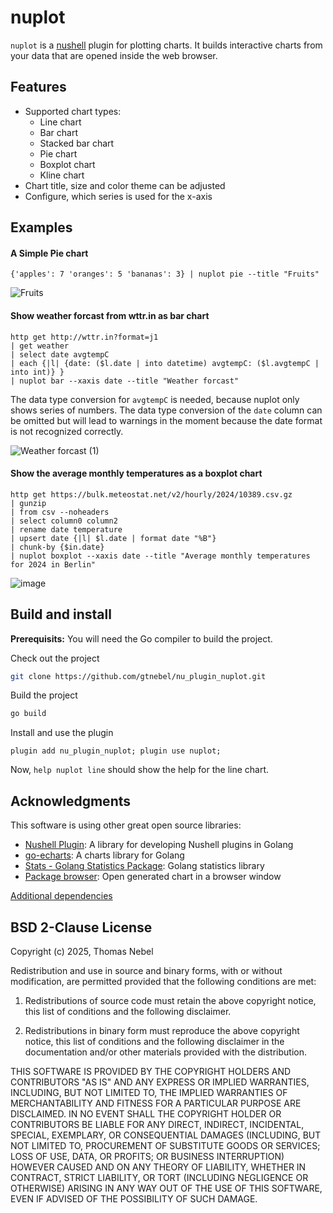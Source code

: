 # nuplot

`nuplot` is a [nushell](https://www.nushell.sh) plugin for plotting charts. It
builds interactive charts from your data that are opened inside the web browser.

## Features

- Supported chart types:
  - Line chart
  - Bar chart
  - Stacked bar chart
  - Pie chart
  - Boxplot chart
  - Kline chart
- Chart title, size and color theme can be adjusted
- Configure, which series is used for the x-axis

## Examples

#### A Simple Pie chart

```nushell
{'apples': 7 'oranges': 5 'bananas': 3} | nuplot pie --title "Fruits"
```

![Fruits](https://github.com/user-attachments/assets/848bdd94-364b-4c9e-b196-32e8d032bbd1)

#### Show weather forcast from wttr.in as bar chart

```nushell
http get http://wttr.in?format=j1
| get weather
| select date avgtempC
| each {|l| {date: ($l.date | into datetime) avgtempC: ($l.avgtempC | into int)} }
| nuplot bar --xaxis date --title "Weather forcast"
```

The data type conversion for `avgtempC` is needed, because nuplot only shows
series of numbers. The data type conversion of the `date` column can be omitted
but will lead to warnings in the moment because the date format is not
recognized correctly.

![Weather forcast (1)](https://github.com/user-attachments/assets/0674aa72-37e9-4868-a156-31cf990fbde9)

#### Show the average monthly temperatures as a boxplot chart

```nushell
http get https://bulk.meteostat.net/v2/hourly/2024/10389.csv.gz
| gunzip
| from csv --noheaders
| select column0 column2
| rename date temperature
| upsert date {|l| $l.date | format date "%B"}
| chunk-by {$in.date}
| nuplot boxplot --xaxis date --title "Average monthly temperatures for 2024 in Berlin"
```

![image](https://github.com/user-attachments/assets/760d626b-44c0-4979-88da-e20a4946a79c)

## Build and install

**Prerequisits:** You will need the Go compiler to build the project.

Check out the project

```sh
git clone https://github.com/gtnebel/nu_plugin_nuplot.git
```

Build the project

```sh
go build
```

Install and use the plugin

```nu
plugin add nu_plugin_nuplot; plugin use nuplot;
```

Now, `help nuplot line` should show the help for the line chart.

## Acknowledgments

This software is using other great open source libraries:

- [Nushell Plugin](https://github.com/ainvaltin/nu-plugin): A library for
  developing Nushell plugins in Golang
- [go-echarts](https://github.com/go-echarts/go-echarts): A charts library for
  Golang
- [Stats - Golang Statistics Package](https://github.com/montanaflynn/stats):
  Golang statistics library
- [Package browser](https://github.com/pkg/browser): Open generated chart in a
  browser window

[Additional dependencies](https://github.com/gtnebel/nu_plugin_nuplot/network/dependencies)

## BSD 2-Clause License

Copyright (c) 2025, Thomas Nebel

Redistribution and use in source and binary forms, with or without modification,
are permitted provided that the following conditions are met:

1. Redistributions of source code must retain the above copyright notice, this
   list of conditions and the following disclaimer.

2. Redistributions in binary form must reproduce the above copyright notice,
   this list of conditions and the following disclaimer in the documentation
   and/or other materials provided with the distribution.

THIS SOFTWARE IS PROVIDED BY THE COPYRIGHT HOLDERS AND CONTRIBUTORS "AS IS" AND
ANY EXPRESS OR IMPLIED WARRANTIES, INCLUDING, BUT NOT LIMITED TO, THE IMPLIED
WARRANTIES OF MERCHANTABILITY AND FITNESS FOR A PARTICULAR PURPOSE ARE
DISCLAIMED. IN NO EVENT SHALL THE COPYRIGHT HOLDER OR CONTRIBUTORS BE LIABLE FOR
ANY DIRECT, INDIRECT, INCIDENTAL, SPECIAL, EXEMPLARY, OR CONSEQUENTIAL DAMAGES
(INCLUDING, BUT NOT LIMITED TO, PROCUREMENT OF SUBSTITUTE GOODS OR SERVICES;
LOSS OF USE, DATA, OR PROFITS; OR BUSINESS INTERRUPTION) HOWEVER CAUSED AND ON
ANY THEORY OF LIABILITY, WHETHER IN CONTRACT, STRICT LIABILITY, OR TORT
(INCLUDING NEGLIGENCE OR OTHERWISE) ARISING IN ANY WAY OUT OF THE USE OF THIS
SOFTWARE, EVEN IF ADVISED OF THE POSSIBILITY OF SUCH DAMAGE.
